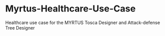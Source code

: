 # Myrtus-Healthcare-Use-Case
 Healthcare use case for the MYRTUS Tosca Designer and Attack-defense Tree Designer
